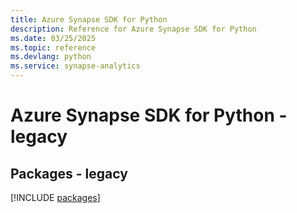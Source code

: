 ```yaml
---
title: Azure Synapse SDK for Python
description: Reference for Azure Synapse SDK for Python
ms.date: 03/25/2025
ms.topic: reference
ms.devlang: python
ms.service: synapse-analytics
---
```

# Azure Synapse SDK for Python - legacy
## Packages - legacy
[!INCLUDE [packages](synapse-index.md)]